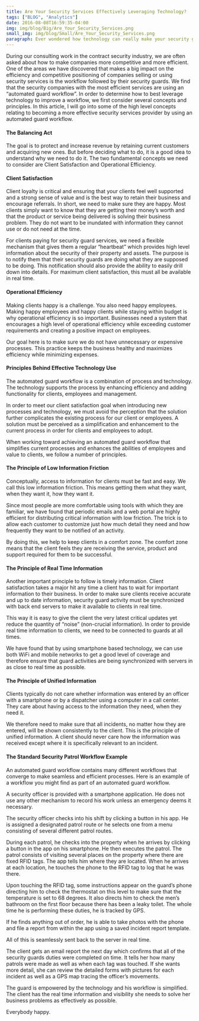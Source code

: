 ```yaml
---
title: Are Your Security Services Effectively Leveraging Technology?
tags: ["BLOG", "Analytics"]  
date: 2016-08-08T16:59:35-04:00 
img: img/blog/Big/Are_Your_Security_Services.png
small_img: img/blog/Small/Are_Your_Security_Services.png
paragraph: Ever wondered how technology can really make your security guard company shine? Get some great tips here.
---
```


During our consulting work in the contract security industry, we are often asked about how to make companies more competitive and more efficient. One of the areas we have discovered that makes a big impact on the efficiency and competitive positioning of companies selling or using security services is the workflow followed by their security guards. We find that the security companies with the most efficient services are using an “automated guard workflow”. In order to determine how to best leverage technology to improve a workflow, we first consider several concepts and principles. In this article, I will go into some of the high level concepts relating to becoming a more effective security services provider by using an automated guard workflow.

#### The Balancing Act
The goal is to protect and increase revenue by retaining current customers and acquiring new ones. But before deciding what to do, it is a good idea to understand why we need to do it. The two fundamental concepts we need to consider are Client Satisfaction and Operational Efficiency.

#### Client Satisfaction
Client loyalty is critical and ensuring that your clients feel well supported and a strong sense of value and is the best way to retain their business and encourage referrals. In short, we need to make sure they are happy. Most clients simply want to know that they are getting their money’s worth and that the product or service being delivered is solving their business problem. They do not want to be inundated with information they cannot use or do not need at the time.

For clients paying for security guard services, we need a flexible mechanism that gives them a regular “heartbeat” which provides high level information about the security of their property and assets. The purpose is to notify them that their security guards are doing what they are supposed to be doing. This notification should also provide the ability to easily drill down into details. For maximum client satisfaction, this must all be available in real time.

#### Operational Efficiency
Making clients happy is a challenge. You also need happy employees. Making happy employees and happy clients while staying within budget is why operational efficiency is so important. Businesses need a system that encourages a high level of operational efficiency while exceeding customer requirements and creating a positive impact on employees.

Our goal here is to make sure we do not have unnecessary or expensive processes. This practice keeps the business healthy and maximizes efficiency while minimizing expenses.

#### Principles Behind Effective Technology Use
The automated guard workflow is a combination of process and technology. The technology supports the process by enhancing efficiency and adding functionality for clients, employees and management.

In order to meet our client satisfaction goal when introducing new processes and technology, we must avoid the perception that the solution further complicates the existing process for our client or employees. A solution must be perceived as a simplification and enhancement to the current process in order for clients and employees to adopt.

When working toward achieving an automated guard workflow that simplifies current processes and enhances the abilities of employees and value to clients, we follow a number of principles.

#### The Principle of Low Information Friction
Conceptually, access to information for clients must be fast and easy. We call this low information friction. This means getting them what they want, when they want it, how they want it.

Since most people are more comfortable using tools with which they are familiar, we have found that periodic emails and a web portal are highly efficient for distributing critical information with low friction. The trick is to allow each customer to customize just how much detail they need and how frequently they want to be notified of an activity.

By doing this, we help to keep clients in a comfort zone. The comfort zone means that the client feels they are receiving the service, product and support required for them to be successful.

#### The Principle of Real Time Information
Another important principle to follow is timely information. Client satisfaction takes a major hit any time a client has to wait for important information to their business. In order to make sure clients receive accurate and up to date information, security guard activity must be synchronized with back end servers to make it available to clients in real time.

This way it is easy to give the client the very latest critical updates yet reduce the quantity of “noise” (non-crucial information). In order to provide real time information to clients, we need to be connected to guards at all times.

We have found that by using smartphone based technology, we can use both WiFi and mobile networks to get a good level of coverage and therefore ensure that guard activities are being synchronized with servers in as close to real time as possible.

#### The Principle of Unified Information
Clients typically do not care whether information was entered by an officer with a smartphone or by a dispatcher using a computer in a call center. They care about having access to the information they need, when they need it.

We therefore need to make sure that all incidents, no matter how they are entered, will be shown consistently to the client. This is the principle of unified information. A client should never care how the information was received except where it is specifically relevant to an incident.

#### The Standard Security Patrol Workflow Example
An automated guard workflow contains many different workflows that converge to make seamless and efficient processes. Here is an example of a workflow you might find as part of an automated guard workflow.

A security officer is provided with a smartphone application. He does not use any other mechanism to record his work unless an emergency deems it necessary.

The security officer checks into his shift by clicking a button in his app. He is assigned a designated patrol route or he selects one from a menu consisting of several different patrol routes.

During each patrol, he checks into the property when he arrives by clicking a button in the app on his smartphone. He then executes the patrol. The patrol consists of visiting several places on the property where there are fixed RFID tags. The app tells him where they are located. When he arrives at each location, he touches the phone to the RFID tag to log that he was there.

Upon touching the RFID tag, some instructions appear on the guard’s phone directing him to check the thermostat on this level to make sure that the temperature is set to 68 degrees. It also directs him to check the men’s bathroom on the first floor because there has been a leaky toilet. The whole time he is performing these duties, he is tracked by GPS.

If he finds anything out of order, he is able to take photos with the phone and file a report from within the app using a saved incident report template.

All of this is seamlessly sent back to the server in real time.

The client gets an email report the next day which confirms that all of the security guards duties were completed on time. It tells her how many patrols were made as well as when each tag was touched. If she wants more detail, she can review the detailed forms with pictures for each incident as well as a GPS map tracing the officer’s movements.

The guard is empowered by the technology and his workflow is simplified. The client has the real time information and visibility she needs to solve her business problems as effectively as possible.

Everybody happy.